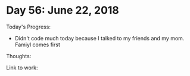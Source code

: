 # Day 56: June 22, 2018

Today's Progress: 
- Didn't code much today because I talked to my friends and my mom. Famiyl comes first

Thoughts: 

Link to work: 
